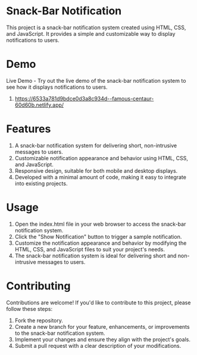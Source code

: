 # Snack-Bar Notification

This project is a snack-bar notification system created using HTML, CSS, and JavaScript. It provides a simple and customizable way to display notifications to users.

# Demo

Live Demo - Try out the live demo of the snack-bar notification system to see how it displays notifications to users.
1) https://6533a781d9bdce0d3a8c934d--famous-centaur-60d60b.netlify.app/

# Features

1) A snack-bar notification system for delivering short, non-intrusive messages to users.
2) Customizable notification appearance and behavior using HTML, CSS, and JavaScript.
3) Responsive design, suitable for both mobile and desktop displays.
4) Developed with a minimal amount of code, making it easy to integrate into existing projects.

# Usage

1) Open the index.html file in your web browser to access the snack-bar notification system.
2) Click the "Show Notification" button to trigger a sample notification.
3) Customize the notification appearance and behavior by modifying the HTML, CSS, and JavaScript files to suit your project's needs.
4) The snack-bar notification system is ideal for delivering short and non-intrusive messages to users.

# Contributing
Contributions are welcome! If you'd like to contribute to this project, please follow these steps:

1) Fork the repository.
2) Create a new branch for your feature, enhancements, or improvements to the snack-bar notification system.
3) Implement your changes and ensure they align with the project's goals.
4) Submit a pull request with a clear description of your modifications.
